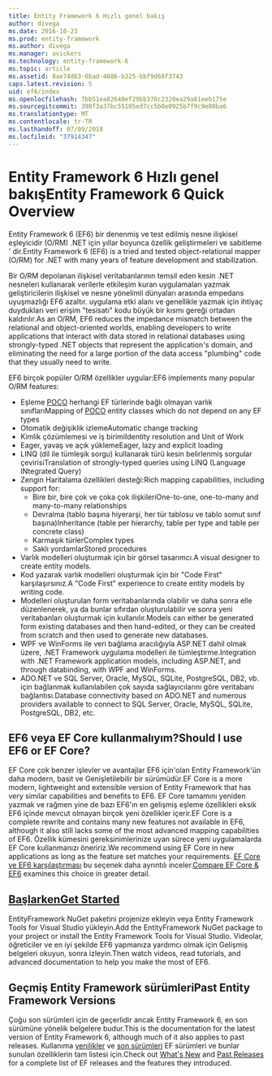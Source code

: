 ```yaml
---
title: Entity Framework 6 Hızlı genel bakış
author: divega
ms.date: 2016-10-23
ms.prod: entity-framework
ms.author: divega
ms.manager: avickers
ms.technology: entity-framework-6
ms.topic: article
ms.assetid: 8ae74d63-6bad-4686-b325-bbf9d68f3743
caps.latest.revision: 5
uid: ef6/index
ms.openlocfilehash: 7bb51ea82640ef29bb376c2320ea29a81eeb175e
ms.sourcegitcommit: 390f3a37bc55105ed7cc5b0e0925b7f9c9e80ba6
ms.translationtype: MT
ms.contentlocale: tr-TR
ms.lasthandoff: 07/09/2018
ms.locfileid: "37914347"
---
```

# <a name="entity-framework-6-quick-overview"></a><span data-ttu-id="9125d-102">Entity Framework 6 Hızlı genel bakış</span><span class="sxs-lookup"><span data-stu-id="9125d-102">Entity Framework 6 Quick Overview</span></span>
<span data-ttu-id="9125d-103">Entity Framework 6 (EF6) bir denenmiş ve test edilmiş nesne ilişkisel eşleyicidir (O/RM) .NET için yıllar boyunca özellik geliştirmeleri ve sabitleme ' dir.</span><span class="sxs-lookup"><span data-stu-id="9125d-103">Entity Framework 6 (EF6) is a tried and tested object-relational mapper (O/RM) for .NET with many years of feature development and stabilization.</span></span>

<span data-ttu-id="9125d-104">Bir O/RM depolanan ilişkisel veritabanlarının temsil eden kesin .NET nesneleri kullanarak verilerle etkileşim kuran uygulamaları yazmak geliştiricilerin ilişkisel ve nesne yönelimli dünyaları arasında empedans uyuşmazlığı EF6 azaltır. uygulama etki alanı ve genellikle yazmak için ihtiyaç duydukları veri erişim "tesisatı" kodu büyük bir kısmı gereği ortadan kaldırılır.</span><span class="sxs-lookup"><span data-stu-id="9125d-104">As an O/RM, EF6 reduces the impedance mismatch between the relational and object-oriented worlds, enabling developers to write applications that interact with data stored in relational databases using strongly-typed .NET objects that represent the application's domain, and eliminating the need for a large portion of the data access "plumbing" code that they usually need to write.</span></span>

<span data-ttu-id="9125d-105">EF6 birçok popüler O/RM özellikler uygular:</span><span class="sxs-lookup"><span data-stu-id="9125d-105">EF6 implements many popular O/RM features:</span></span>
- <span data-ttu-id="9125d-106">Eşleme [POCO](~/ef6/resources/glossary.md#poco) herhangi EF türlerinde bağlı olmayan varlık sınıfları</span><span class="sxs-lookup"><span data-stu-id="9125d-106">Mapping of [POCO](~/ef6/resources/glossary.md#poco) entity classes which do not depend on any EF types</span></span>
- <span data-ttu-id="9125d-107">Otomatik değişiklik izleme</span><span class="sxs-lookup"><span data-stu-id="9125d-107">Automatic change tracking</span></span>
- <span data-ttu-id="9125d-108">Kimlik çözümlemesi ve iş birimi</span><span class="sxs-lookup"><span data-stu-id="9125d-108">Identity resolution and Unit of Work</span></span>
- <span data-ttu-id="9125d-109">Eager, yavaş ve açık yükleme</span><span class="sxs-lookup"><span data-stu-id="9125d-109">Eager, lazy and explicit loading</span></span>
- <span data-ttu-id="9125d-110">LINQ (dil ile tümleşik sorgu) kullanarak türü kesin belirlenmiş sorgular çevirisi</span><span class="sxs-lookup"><span data-stu-id="9125d-110">Translation of strongly-typed queries using LINQ (Language INtegrated Query)</span></span>
- <span data-ttu-id="9125d-111">Zengin Haritalama özellikleri desteği:</span><span class="sxs-lookup"><span data-stu-id="9125d-111">Rich mapping capabilities, including support for:</span></span>
  - <span data-ttu-id="9125d-112">Bire bir, bire çok ve çoka çok ilişkileri</span><span class="sxs-lookup"><span data-stu-id="9125d-112">One-to-one, one-to-many and many-to-many relationships</span></span>
  - <span data-ttu-id="9125d-113">Devralma (tablo başına hiyerarşi, her tür tablosu ve tablo somut sınıf başına)</span><span class="sxs-lookup"><span data-stu-id="9125d-113">Inheritance (table per hierarchy, table per type and table per concrete class)</span></span>
  - <span data-ttu-id="9125d-114">Karmaşık türler</span><span class="sxs-lookup"><span data-stu-id="9125d-114">Complex types</span></span>
  - <span data-ttu-id="9125d-115">Saklı yordamlar</span><span class="sxs-lookup"><span data-stu-id="9125d-115">Stored procedures</span></span>
- <span data-ttu-id="9125d-116">Varlık modelleri oluşturmak için bir görsel tasarımcı.</span><span class="sxs-lookup"><span data-stu-id="9125d-116">A visual designer to create entity models.</span></span>
- <span data-ttu-id="9125d-117">Kod yazarak varlık modelleri oluşturmak için bir "Code First" karşılaşırsınız.</span><span class="sxs-lookup"><span data-stu-id="9125d-117">A "Code First" experience to create entity models by writing code.</span></span>
- <span data-ttu-id="9125d-118">Modelleri oluşturulan form veritabanlarında olabilir ve daha sonra elle düzenlenerek, ya da bunlar sıfırdan oluşturulabilir ve sonra yeni veritabanları oluşturmak için kullanılır.</span><span class="sxs-lookup"><span data-stu-id="9125d-118">Models can either be generated form existing databases and then hand-edited, or they can be created from scratch and then used to generate new databases.</span></span>
- <span data-ttu-id="9125d-119">WPF ve WinForms ile veri bağlama aracılığıyla ASP.NET dahil olmak üzere, .NET Framework uygulama modelleri ile tümleştirme.</span><span class="sxs-lookup"><span data-stu-id="9125d-119">Integration with .NET Framework application models, including ASP.NET, and through databinding, with WPF and WinForms.</span></span>
- <span data-ttu-id="9125d-120">ADO.NET ve SQL Server, Oracle, MySQL, SQLite, PostgreSQL, DB2, vb. için bağlanmak kullanılabilen çok sayıda sağlayıcılarını göre veritabanı bağlantısı.</span><span class="sxs-lookup"><span data-stu-id="9125d-120">Database connectivity based on ADO.NET and numerous providers available to connect to SQL Server, Oracle, MySQL, SQLite, PostgreSQL, DB2, etc.</span></span>

## <a name="should-i-use-ef6-or-ef-core"></a><span data-ttu-id="9125d-121">EF6 veya EF Core kullanmalıyım?</span><span class="sxs-lookup"><span data-stu-id="9125d-121">Should I use EF6 or EF Core?</span></span>

<span data-ttu-id="9125d-122">EF Core çok benzer işlevler ve avantajlar EF6 için'olan Entity Framework'ün daha modern, basit ve Genişletilebilir bir sürümüdür.</span><span class="sxs-lookup"><span data-stu-id="9125d-122">EF Core is a more modern, lightweight and extensible version of Entity Framework that has very similar capabilities and benefits to EF6.</span></span>
<span data-ttu-id="9125d-123">EF Core tamamını yeniden yazmak ve rağmen yine de bazı EF6'ın en gelişmiş eşleme özellikleri eksik EF6 içinde mevcut olmayan birçok yeni özellikler içerir.</span><span class="sxs-lookup"><span data-stu-id="9125d-123">EF Core is a complete rewrite and contains many new features not available in EF6, although it also still lacks some of the most advanced mapping capabilities of EF6.</span></span>
<span data-ttu-id="9125d-124">Özellik kümesini gereksinimlerinize uyan sürece yeni uygulamalarda EF Core kullanmanızı öneririz.</span><span class="sxs-lookup"><span data-stu-id="9125d-124">We recommend using EF Core in new applications as long as the feature set matches your requirements.</span></span>
<span data-ttu-id="9125d-125">[EF Core ve EF6 karşılaştırması](xref:efcore-and-ef6/index) bu seçenek daha ayrıntılı inceler.</span><span class="sxs-lookup"><span data-stu-id="9125d-125">[Compare EF Core & EF6](xref:efcore-and-ef6/index) examines this choice in greater detail.</span></span>

## <a name="get-startedef6get-startedmd"></a>[<span data-ttu-id="9125d-126">Başlarken</span><span class="sxs-lookup"><span data-stu-id="9125d-126">Get Started</span></span>](~/ef6/get-started.md)

<span data-ttu-id="9125d-127">EntityFramework NuGet paketini projenize ekleyin veya Entity Framework Tools for Visual Studio yükleyin.</span><span class="sxs-lookup"><span data-stu-id="9125d-127">Add the EntityFramework NuGet package to your project or install the Entity Framework Tools for Visual Studio.</span></span> <span data-ttu-id="9125d-128">Videolar, öğreticiler ve en iyi şekilde EF6 yapmanıza yardımcı olmak için Gelişmiş belgeleri okuyun, sonra izleyin.</span><span class="sxs-lookup"><span data-stu-id="9125d-128">Then watch videos, read tutorials, and advanced documentation to help you make the most of EF6.</span></span>

## <a name="past-entity-framework-versions"></a><span data-ttu-id="9125d-129">Geçmiş Entity Framework sürümleri</span><span class="sxs-lookup"><span data-stu-id="9125d-129">Past Entity Framework Versions</span></span>

<span data-ttu-id="9125d-130">Çoğu son sürümleri için de geçerlidir ancak Entity Framework 6, en son sürümüne yönelik belgelere budur.</span><span class="sxs-lookup"><span data-stu-id="9125d-130">This is the documentation for the latest version of Entity Framework 6, although much of it also applies to past releases.</span></span>
<span data-ttu-id="9125d-131">Kullanıma [yenilikler](~/ef6/what-is-new/index.md) ve [son sürümleri](~/ef6/what-is-new/past-releases.md) EF sürümleri ve bunlar sunulan özelliklerin tam listesi için.</span><span class="sxs-lookup"><span data-stu-id="9125d-131">Check out [What's New](~/ef6/what-is-new/index.md) and [Past Releases](~/ef6/what-is-new/past-releases.md) for a complete list of EF releases and the features they introduced.</span></span>
